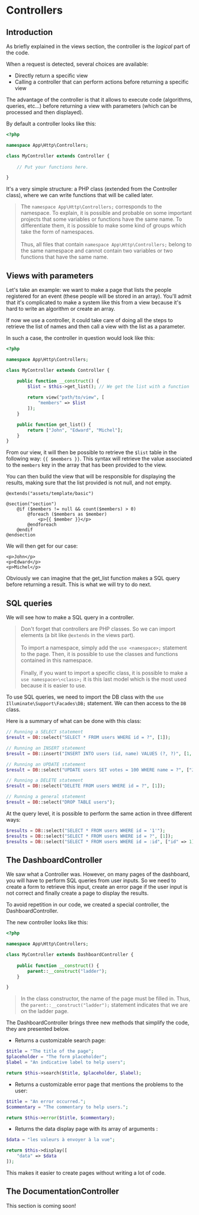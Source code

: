 # Controllers

## Introduction
As briefly explained in the views section, the controller is the *logical* part of the code.

When a request is detected, several choices are available:
- Directly return a specific view
- Calling a controller that can perform actions before returning a specific view

The advantage of the controller is that it allows to execute code (algorithms, queries, etc...) before returning a view with parameters (which can be processed and then displayed).

By default a controller looks like this:
```php
<?php

namespace App\Http\Controllers;

class MyController extends Controller {
    
    // Put your functions here.

}
```

It's a very simple structure: a PHP class (extended from the Controller class), where we can write functions that will be called later.

> The `namespace App\Http\Controllers;` corresponds to the namespace. To explain, it is possible and probable on some important projects that some variables or functions have the same name. To differentiate them, it is possible to make some kind of groups which take the form of namespaces.<br><br>
> Thus, all files that contain `namespace App\Http\Controllers;` belong to the same namespace and cannot contain two variables or two functions that have the same name.

## Views with parameters

Let's take an example: we want to make a page that lists the people registered for an event (these people will be stored in an array). You'll admit that it's complicated to make a system like this from a view because it's hard to write an algorithm or create an array.

If now we use a controller, it could take care of doing all the steps to retrieve the list of names and then call a view with the list as a parameter.

In such a case, the controller in question would look like this:

```php
<?php

namespace App\Http\Controllers;

class MyController extends Controller {

    public function __construct() {
        $list = $this->get_list(); // We get the list with a function
        
        return view("path/to/view", [ 
            "members" => $list
        ]);
    }

    public function get_list() {
        return ["John", "Edward", "Michel"];
    }
}
```
From our view, it will then be possible to retrieve the `$list` table in the following way: `{{ $members }}`. This syntax will retrieve the value associated to the `members` key in the array that has been provided to the view. 

You can then build the view that will be responsible for displaying the results, making sure that the list provided is not null, and not empty.
```blade
@extends("assets/template/basic")

@section("section")
    @if ($members != null && count($members) > 0)
        @foreach ($members as $member)
            <p>{{ $member }}</p>
        @endforeach
    @endif
@endsection
```
We will then get for our case:
```
<p>John</p>
<p>Edward</p>
<p>Michel</p>
```

Obviously we can imagine that the get_list function makes a SQL query before returning a result. This is what we will try to do next.

## SQL queries

We will see how to make a SQL query in a controller.

> Don't forget that controllers are PHP classes. So we can import elements (a bit like `@extends` in the views part).<br><br>
> To import a namespace, simply add the `use <namespace>;` statement to the page. Then, it is possible to use the classes and functions contained in this namespace.<br><br>
> Finally, if you want to import a specific class, it is possible to make a `use namespace>\<class>;` it is this last model which is the most used because it is easier to use.

To use SQL queries, we need to import the DB class with the `use Illuminate\Support\Facades\DB;` statement. We can then access to the `DB` class.

Here is a summary of what can be done with this class:
```php
// Running a SELECT statement
$result = DB::select("SELECT * FROM users WHERE id = ?", [1]);

// Running an INSERT statement
$result = DB::insert("INSERT INTO users (id, name) VALUES (?, ?)", [1, "Dayle"]);

// Running an UPDATE statement
$result = DB::select("UPDATE users SET votes = 100 WHERE name = ?", ["John"]);

// Running a DELETE statement
$result = DB::select("DELETE FROM users WHERE id = ?", [1]);

// Running a general statement
$result = DB::select("DROP TABLE users");
```

At the query level, it is possible to perform the same action in three different ways:

```php
$results = DB::select("SELECT * FROM users WHERE id = '1'");
$results = DB::select("SELECT * FROM users WHERE id = ?", [1]);
$results = DB::select("SELECT * FROM users WHERE id = :id", ["id" => 1]);
```

## The DashboardController
We saw what a Controller was. However, on many pages of the dashboard, you will have to perform SQL queries from user inputs.  So we need to create a form to retrieve this input, create an error page if the user input is not correct and finally create a page to display the results.

To avoid repetition in our code, we created a special controller, the DashboardController.

The new controller looks like this:

```php
<?php

namespace App\Http\Controllers;

class MyController extends DashboardController {
    
    public function __construct() {
        parent::__construct("ladder");
    }

}
```

> In the class constructor, the name of the page must be filled in. Thus, the `parent::__construct("ladder");` statement indicates that we are on the ladder page.

The DashboardController brings three new methods that simplify the code, they are presented below.

- Returns a customizable search page:

```php
$title = "The title of the page";
$placeholder = "The form placeholder";
$label = "An indicative label to help users";

return $this->search($title, $placeholder, $label);
```

- Returns a customizable error page that mentions the problems to the user:

```php
$title = "An error occurred.";
$commentary = "The commentary to help users.";

return $this->error($title, $commentary);
```

- Returns the data display page with its array of arguments :

```php
$data = "les valeurs à envoyer à la vue";

return $this->display([
    "data" => $data
]);
```

This makes it easier to create pages without writing a lot of code.

## The DocumentationController

This section is coming soon!
